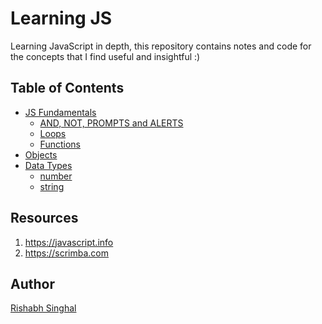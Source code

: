 # Learning JS

Learning JavaScript in depth, this repository contains notes and code for the 
concepts that I find useful and insightful :)

## Table of Contents
- [JS Fundamentals](./js-fundamentals/)
    - [AND, NOT, PROMPTS and ALERTS](./js-fundamentals/and-not/README.md)
    - [Loops](./js-fundamentals/loops/README.md)
    - [Functions](./js-fundamentals/functions/README.md)
- [Objects](./objects/README.md)
- [Data Types](./data-types)
    - [number](./data-types/number/README.md)
    - [string](./data-types/string/README.md)

## Resources
1. https://javascript.info
2. https://scrimba.com

## Author

[Rishabh Singhal](https://rish-singhal.github.io)

